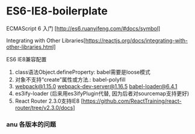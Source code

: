 # ES6-IE8-boilerplate

ECMAScript 6 入门 [http://es6.ruanyifeng.com/#docs/symbol]

Integrating with Other Libraries[https://reactjs.org/docs/integrating-with-other-libraries.html]


ES6 IE8兼容配置

1. class语法Object.defineProperty: babel需要是loose模式
2. 对象不支持“create”属性或方法.: babel-polyfill
3. webpack@1.15.0  webpack-dev-server@1.16.5  babel-loader@6.4.1
4. es3ify-loader (后来用es3ifyPlugin代替, 因为后者对sourcemap支持更好)
5. React Router 2.3.0支持IE8 [https://github.com/ReactTraining/react-router/tree/v2.3.0/docs]


### anu 各版本的问题
